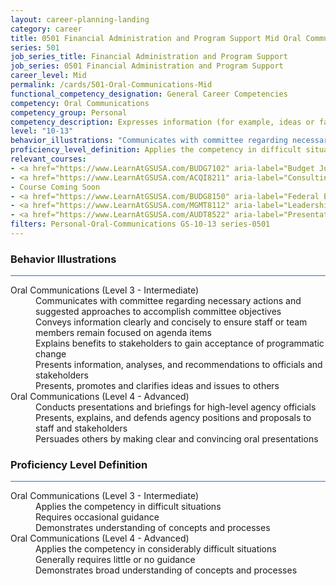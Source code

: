 ```yaml
---
layout: career-planning-landing
category: career
title: 0501 Financial Administration and Program Support Mid Oral Communications
series: 501
job_series_title: Financial Administration and Program Support
job_series: 0501 Financial Administration and Program Support
career_level: Mid
permalink: /cards/501-Oral-Communications-Mid
functional_competency_designation: General Career Competencies
competency: Oral Communications
competency_group: Personal
competency_description: Expresses information (for example, ideas or facts) to individuals or groups effectively, taking into account the audience and nature of the information (for example, technical, sensitive, controversial); makes clear and convincing oral presentations; listens to others, attends to nonverbal cues, and responds appropriately.
level: "10-13"
behavior_illustrations: "Communicates with committee regarding necessary actions and suggested approaches to accomplish committee objectives ? Conveys information clearly and concisely to ensure staff or team members remain focused on agenda items ? Explains benefits to stakeholders to gain acceptance of programmatic change ? Presents information, analyses, and recommendations to officials and stakeholders ? Presents, promotes and clarifies ideas and issues to others ? Conducts presentations and briefings for high-level agency officials ? Presents, explains, and defends agency positions and proposals to staff and stakeholders ? Persuades others by making clear and convincing oral presentations"
proficiency_level_definition: Applies the competency in difficult situations ? Requires occasional guidance ? Demonstrates understanding of concepts and processes ? Applies the competency in considerably difficult situations ? Generally requires little or no guidance ? Demonstrates broad understanding of concepts and processes
relevant_courses: 
- <a href="https://www.LearnAtGSUSA.com/BUDG7102" aria-label="Budget Justification and Presentation (BUDG7102) - https://www.LearnAtGSUSA.com/BUDG7102">Budget Justification and Presentation (BUDG7102)</a>, GSU
- <a href="https://www.LearnAtGSUSA.com/ACQI8211" aria-label="Consulting Skills for Acquisition Professionals (ACQI8211) - https://www.LearnAtGSUSA.com/ACQI8211">Consulting Skills for Acquisition Professionals (ACQI8211)</a>, GSU
- Course Coming Soon
- <a href="https://www.LearnAtGSUSA.com/BUDG8150" aria-label="Federal Budget Analysis Using Microsoft Excel (BUDG8150) - https://www.LearnAtGSUSA.com/BUDG8150">Federal Budget Analysis Using Microsoft Excel (BUDG8150)</a>, GSU
- <a href="https://www.LearnAtGSUSA.com/MGMT8112" aria-label="Leadership Communication (MGMT8112) - https://www.LearnAtGSUSA.com/MGMT8112">Leadership Communication (MGMT8112)</a>, GSU
- <a href="https://www.LearnAtGSUSA.com/AUDT8522" aria-label="Presentation and Briefing Skills for Auditors (AUDT8522) - https://www.LearnAtGSUSA.com/AUDT8522">Presentation and Briefing Skills for Auditors (AUDT8522)</a>, GSU
filters: Personal-Oral-Communications GS-10-13 series-0501
---
```


<div class="desktop:grid-col-6 margin-y-3">
  <div class="border-top-2 bg-white padding-3 shadow-5 height-full members-hover border-1px button-border border-top-blue radius-lg card-text-color">
    <h3>Behavior Illustrations</h3>
    <hr style="background-color: #1b74e0 !important;"/>
    <dl class="text-base card-content-color"><dt>Oral Communications (Level 3 - Intermediate)</dt><dd>Communicates with committee regarding necessary actions and suggested approaches to accomplish committee objectives </dd><dd> Conveys information clearly and concisely to ensure staff or team members remain focused on agenda items </dd><dd> Explains benefits to stakeholders to gain acceptance of programmatic change </dd><dd> Presents information, analyses, and recommendations to officials and stakeholders </dd><dd> Presents, promotes and clarifies ideas and issues to others</dd><dt>Oral Communications (Level 4 - Advanced)</dt><dd>Conducts presentations and briefings for high-level agency officials </dd><dd> Presents, explains, and defends agency positions and proposals to staff and stakeholders </dd><dd> Persuades others by making clear and convincing oral presentations</dd></dl>
  </div>
</div>
<div class="desktop:grid-col-6 margin-y-3">
  <div class="border-top-2 bg-white padding-3 shadow-5 height-full members-hover border-1px button-border border-top-blue radius-lg card-text-color">
    <h3>Proficiency Level Definition</h3>
     <hr style="background-color: #1b74e0 !important;"/>
    <dl class="text-base card-content-color"><dt>Oral Communications (Level 3 - Intermediate)</dt><dd>Applies the competency in difficult situations </dd><dd> Requires occasional guidance </dd><dd> Demonstrates understanding of concepts and processes</dd><dt>Oral Communications (Level 4 - Advanced)</dt><dd>Applies the competency in considerably difficult situations </dd><dd> Generally requires little or no guidance </dd><dd> Demonstrates broad understanding of concepts and processes</dd></dl>
  </div>
</div>